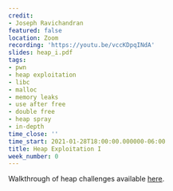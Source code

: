 ```yaml
---
credit:
- Joseph Ravichandran
featured: false
location: Zoom
recording: 'https://youtu.be/vccKDpqINdA'
slides: heap_i.pdf
tags:
- pwn
- heap exploitation
- libc
- malloc
- memory leaks
- use after free
- double free
- heap spray
- in-depth
time_close: ''
time_start: 2021-01-28T18:00:00.000000-06:00
title: Heap Exploitation I
week_number: 0
---
```

Walkthrough of heap challenges available [here](https://youtu.be/H6D8c4vjO1Q).